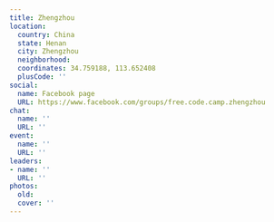 ```yaml
---
title: Zhengzhou
location:
  country: China
  state: Henan
  city: Zhengzhou
  neighborhood: 
  coordinates: 34.759188, 113.652408
  plusCode: ''
social:
  name: Facebook page
  URL: https://www.facebook.com/groups/free.code.camp.zhengzhou
chat:
  name: ''
  URL: ''
event:
  name: ''
  URL: ''
leaders:
- name: ''
  URL: ''
photos:
  old: 
  cover: ''
---
```

